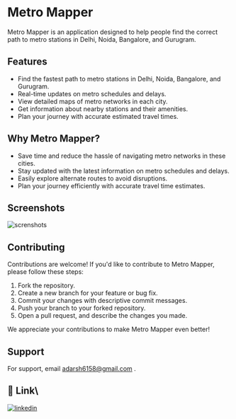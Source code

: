 
# Metro Mapper


Metro Mapper is an application designed to help people find the correct path to metro stations in Delhi, Noida, Bangalore, and Gurugram. 

## Features

- Find the fastest path to metro stations in Delhi, Noida, Bangalore, and Gurugram.
- Real-time updates on metro schedules and delays.
- View detailed maps of metro networks in each city.
- Get information about nearby stations and their amenities.
- Plan your journey with accurate estimated travel times.

## Why Metro Mapper?

- Save time and reduce the hassle of navigating metro networks in these cities.
- Stay updated with the latest information on metro schedules and delays.
- Easily explore alternate routes to avoid disruptions.
- Plan your journey efficiently with accurate travel time estimates.


## Screenshots
![screnshots](https://github.com/Adarsh6158/Metro-Mapper/assets/119891550/aa1588b3-84ad-44c2-86d9-f1f38ebe2d99)


## Contributing

Contributions are welcome! If you'd like to contribute to Metro Mapper, please follow these steps:

1. Fork the repository.
2. Create a new branch for your feature or bug fix.
3. Commit your changes with descriptive commit messages.
4. Push your branch to your forked repository.
5. Open a pull request, and describe the changes you made.

We appreciate your contributions to make Metro Mapper even better!



## Support

For support, email adarsh6158@gmail.com .


## 🔗 Link\


[![linkedin](https://img.shields.io/badge/linkedin-0A66C2?style=for-the-badge&logo=linkedin&logoColor=white)](https://www.linkedin.com/in/adarsh-35a9931ba/)


